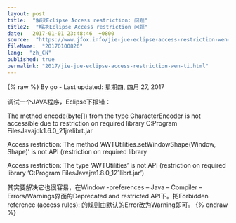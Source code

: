 ```yaml
---
layout: post
title:  "解决Eclipse Access restriction: 问题"
title2:  "解决Eclipse Access restriction 问题"
date:   2017-01-01 23:48:46  +0800
source:  "https://www.jfox.info/jie-jue-eclipse-access-restriction-wen-ti.html"
fileName:  "20170100826"
lang:  "zh_CN"
published: true
permalink: "2017/jie-jue-eclipse-access-restriction-wen-ti.html"
---
```

{% raw %}
By go - Last updated: 星期四, 四月 27, 2017

调试一个JAVA程序，Eclipse下报错：

The method encode(byte[]) from the type CharacterEncoder is not
accessible due to restriction on required library C:Program
FilesJavajdk1.6.0_21jrelibrt.jar

Access restriction: The method ‘AWTUtilities.setWindowShape(Window, Shape)’ is not API (restriction on required library

Access restriction: The type ‘AWTUtilities’ is not API (restriction on required library ‘C:Program FilesJavajre1.8.0_121librt.jar’)

其实要解决它也很容易，在Window -preferences – Java – Compiler –
Errors/Warnings界面的Deprecated and restricted API下。把Forbidden
reference (access rules): 的规则由默认的Error改为Warning即可。
{% endraw %}